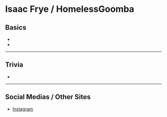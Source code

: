 # Isaac Frye / HomelessGoomba

## Basics
- 
- 
----
## Trivia
- 
----
## Social Medias / Other Sites
- [Instagram](https://instagram.com/homelssgoombashelter?igshid=1njt88hj687g5)